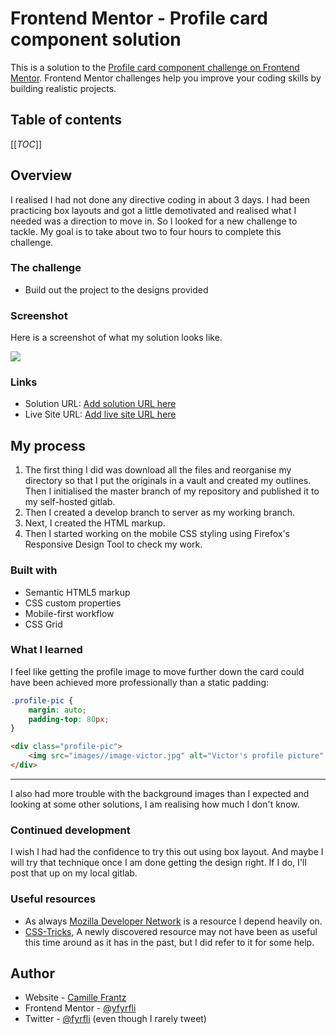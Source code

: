 # Frontend Mentor - Profile card component solution

This is a solution to the [Profile card component challenge on Frontend Mentor](https://www.frontendmentor.io/challenges/profile-card-component-cfArpWshJ). Frontend Mentor challenges help you improve your coding skills by building realistic projects. 

## Table of contents

[[_TOC_]]

## Overview
I realised I had not done any directive coding in about 3 days. I had been practicing box layouts and got a little demotivated and realised what I needed was a direction to move in. So I looked for a new challenge to tackle. My goal is to take about two to four hours to complete this challenge.

### The challenge

- Build out the project to the designs provided

### Screenshot

Here is a screenshot of what my solution looks like.

![](../images/screenshot.jpg)

### Links

- Solution URL: [Add solution URL here](https://your-solution-url.com)
- Live Site URL: [Add live site URL here](https://your-live-site-url.com)

## My process

1. The first thing I did was download all the files and reorganise my directory so that I put the originals in a vault and created my outlines. Then I initialised the master branch of my repository and published it to my self-hosted gitlab.
2. Then I created a develop branch to server as my working branch.
3. Next, I created the HTML markup.
4. Then I started working on the mobile CSS styling using Firefox's Responsive Design Tool to check my work.

### Built with

- Semantic HTML5 markup
- CSS custom properties
- Mobile-first workflow
- CSS Grid


### What I learned

I feel like getting the profile image to move further down the card could have been achieved more professionally than a static padding:

```css
.profile-pic {
    margin: auto;
    padding-top: 80px;
}
```

```html
<div class="profile-pic">
    <img src="images//image-victor.jpg" alt="Victor's profile picture" />
</div>
```
---

I also had more trouble with the background images than I expected and looking at some other solutions, I am realising how much I don't know.

### Continued development

I wish I had had the confidence to try this out using box layout. And maybe I will try that technique once I am done getting the design right. If I do, I'll post that up on my local gitlab. 

### Useful resources

- As always [Mozilla Developer Network](https://developer.mozilla.org) is a resource I depend heavily on.
- [CSS-Tricks](https://css-tricks.com/), A newly discovered resource may not have been as useful this time around as it has in the past, but I did refer to it for some help.

## Author

- Website - [Camille Frantz](https://github.com/fyrfli)
- Frontend Mentor - [@yfyrfli](https://www.frontendmentor.io/profile/fyrfli)
- Twitter - [@fyrfli](https://www.twitter.com/fyrfli) (even though I rarely tweet)

